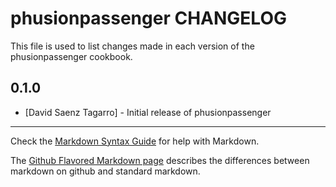 phusionpassenger CHANGELOG
==========================

This file is used to list changes made in each version of the phusionpassenger cookbook.

0.1.0
-----
- [David Saenz Tagarro] - Initial release of phusionpassenger

- - -
Check the [Markdown Syntax Guide](http://daringfireball.net/projects/markdown/syntax) for help with Markdown.

The [Github Flavored Markdown page](http://github.github.com/github-flavored-markdown/) describes the differences between markdown on github and standard markdown.
